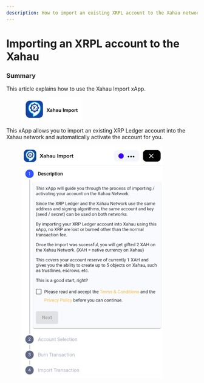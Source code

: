 ```yaml
---
description: How to import an existing XRPL account to the Xahau network
---
```


# Importing an XRPL account to the Xahau

### Summary

This article explains how to use the Xahau Import xApp.

<figure><img src="../../.gitbook/assets/image.png" alt=""><figcaption></figcaption></figure>

This xApp allows you to import an existing XRP Ledger account into the Xahau network and automatically activate the account for you.

<figure><img src="../../.gitbook/assets/image (1).png" alt=""><figcaption></figcaption></figure>

